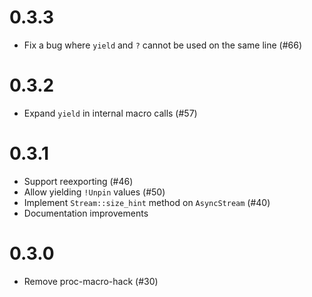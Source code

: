 # 0.3.3

* Fix a bug where `yield` and `?` cannot be used on the same line (#66)

# 0.3.2

* Expand `yield` in internal macro calls (#57)

# 0.3.1

* Support reexporting (#46)
* Allow yielding `!Unpin` values (#50)
* Implement `Stream::size_hint` method on `AsyncStream` (#40)
* Documentation improvements

# 0.3.0

* Remove proc-macro-hack (#30)
